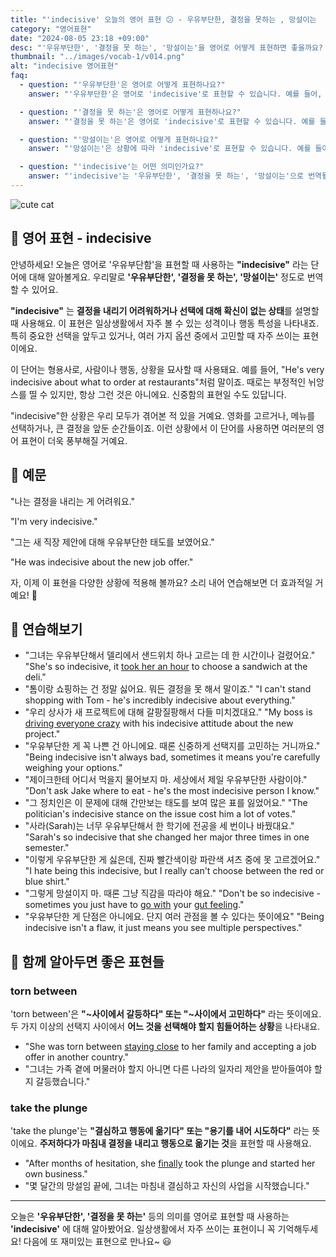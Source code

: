 ```yaml
---
title: "'indecisive' 오늘의 영어 표현 😕 - 우유부단한, 결정을 못하는 , 망설이는  영어로"
category: "영어표현"
date: "2024-08-05 23:18 +09:00"
desc: "'우유부단한', '결정을 못 하는', '망설이는'을 영어로 어떻게 표현하면 좋을까요? '나는 결정을 내리는 게 어려워요', '그는 새 직장 제안에 대해 우유부단한 태도를 보였어요' 등을 영어로 표현하는 법을 배워봅시다. 다양한 예문을 통해서 연습하고 본인의 표현으로 만들어 보세요."
thumbnail: "../images/vocab-1/v014.png"
alt: "indecisive 영어표현"
faq:
  - question: "'우유부단한'은 영어로 어떻게 표현하나요?"
    answer: "'우유부단한'은 영어로 'indecisive'로 표현할 수 있습니다. 예를 들어, 'He's very indecisive about what to order at restaurants'는 '그는 레스토랑에서 주문할 때 매우 우유부단해요'라는 의미입니다."

  - question: "'결정을 못 하는'은 영어로 어떻게 표현하나요?"
    answer: "'결정을 못 하는'은 영어로 'indecisive'로 표현할 수 있습니다. 예를 들어, 'I'm very indecisive about my career path'는 '나는 진로에 대해 결정을 못 하고 있어요'라는 의미입니다."

  - question: "'망설이는'은 영어로 어떻게 표현하나요?"
    answer: "'망설이는'은 상황에 따라 'indecisive'로 표현할 수 있습니다. 예를 들어, 'She's indecisive about accepting the job offer'는 '그녀는 job offer를 받아들일지 망설이고 있어요'라는 의미입니다."

  - question: "'indecisive'는 어떤 의미인가요?"
    answer: "'indecisive'는 '우유부단한', '결정을 못 하는', '망설이는'으로 번역될 수 있습니다. 결정을 내리기 어려워하거나 선택에 대해 확신이 없는 상태를 설명할 때 사용합니다. 예를 들어, 'The manager's indecisive behavior caused confusion in the team'은 '관리자의 우유부단한 행동이 팀에 혼란을 일으켰다'는 의미입니다."
---
```


![cute cat](../images/vocab-1/v014-1.avif)

## 🌟 영어 표현 - indecisive

안녕하세요! 오늘은 영어로 '우유부단함'을 표현할 때 사용하는 **"indecisive"** 라는 단어에 대해 알아볼게요. 우리말로 **'우유부단한', '결정을 못 하는', '망설이는'** 정도로 번역할 수 있어요.

**"indecisive"** 는 **결정을 내리기 어려워하거나 선택에 대해 확신이 없는 상태**를 설명할 때 사용해요. 이 표현은 일상생활에서 자주 볼 수 있는 성격이나 행동 특성을 나타내죠. 특히 중요한 선택을 앞두고 있거나, 여러 가지 옵션 중에서 고민할 때 자주 쓰이는 표현이에요.

이 단어는 형용사로, 사람이나 행동, 상황을 묘사할 때 사용돼요. 예를 들어, "He's very indecisive about what to order at restaurants"처럼 말이죠. 때로는 부정적인 뉘앙스를 띨 수 있지만, 항상 그런 것은 아니에요. 신중함의 표현일 수도 있답니다.

"indecisive"한 상황은 우리 모두가 겪어본 적 있을 거예요. 영화를 고르거나, 메뉴를 선택하거나, 큰 결정을 앞둔 순간들이죠. 이런 상황에서 이 단어를 사용하면 여러분의 영어 표현이 더욱 풍부해질 거예요.

## 📖 예문

"나는 결정을 내리는 게 어려워요."

"I'm very indecisive."

"그는 새 직장 제안에 대해 우유부단한 태도를 보였어요."

"He was indecisive about the new job offer."

자, 이제 이 표현을 다양한 상황에 적용해 볼까요? 소리 내어 연습해보면 더 효과적일 거예요! 🚀

## 💬 연습해보기

<ul data-interactive-list>
  <li data-interactive-item>
    <span data-toggler>"그녀는 우유부단해서 델리에서 샌드위치 하나 고르는 데 한 시간이나 걸렸어요."</span>
    <span data-answer>"She's so indecisive, it <a href="/blog/in-english/010.take-a-while/">took her an hour</a> to choose a sandwich at the deli."</span>
  </li>
  <li data-interactive-item>
    <span data-toggler>"톰이랑 쇼핑하는 건 정말 싫어요. 뭐든 결정을 못 해서 말이죠."</span>
    <span data-answer>"I can't stand shopping with Tom - he's incredibly indecisive about everything."</span>
  </li>
  <li data-interactive-item>
    <span data-toggler>"우리 상사가 새 프로젝트에 대해 갈팡질팡해서 다들 미치겠대요."</span>
    <span data-answer>"My boss is <a href="/blog/in-english/089.drive-someone-crazy/">driving everyone crazy</a> with his indecisive attitude about the new project."</span>
  </li>
  <li data-interactive-item>
    <span data-toggler>"우유부단한 게 꼭 나쁜 건 아니에요. 때론 신중하게 선택지를 고민하는 거니까요."</span>
    <span data-answer>"Being indecisive isn't always bad, sometimes it means you're carefully weighing your options."</span>
  </li>
  <li data-interactive-item>
    <span data-toggler>"제이크한테 어디서 먹을지 물어보지 마. 세상에서 제일 우유부단한 사람이야."</span>
    <span data-answer>"Don't ask Jake where to eat - he's the most indecisive person I know."</span>
  </li>
  <li data-interactive-item>
    <span data-toggler>"그 정치인은 이 문제에 대해 간만보는 태도를 보여 많은 표를 잃었어요."</span>
    <span data-answer>"The politician's indecisive stance on the issue cost him a lot of votes."</span>
  </li>
  <li data-interactive-item>
    <span data-toggler>"사라(Sarah)는 너무 우유부단해서 한 학기에 전공을 세 번이나 바꿨대요."</span>
    <span data-answer>"Sarah's so indecisive that she changed her major three times in one semester."</span>
  </li>
  <li data-interactive-item>
    <span data-toggler>"이렇게 우유부단한 게 싫은데, 진짜 빨간색이랑 파란색 셔츠 중에 못 고르겠어요."</span>
    <span data-answer>"I hate being this indecisive, but I really can't choose between the red or blue shirt."</span>
  </li>
  <li data-interactive-item>
    <span data-toggler>"그렇게 망설이지 마. 때론 그냥 직감을 따라야 해요."</span>
    <span data-answer>"Don't be so indecisive - sometimes you just have to <a href="/blog/vocab-1/021.go-with/">go with</a> your <a href="/blog/in-english/235.gut-feeling/">gut feeling</a>."</span>
  </li>
  <li data-interactive-item>
    <span data-toggler>"우유부단한 게 단점은 아니에요. 단지 여러 관점을 볼 수 있다는 뜻이에요"</span>
    <span data-answer>"Being indecisive isn't a flaw, it just means you see multiple perspectives."</span>
  </li>
</ul>

## 🤝 함께 알아두면 좋은 표현들

### torn between

'torn between'은 **"~사이에서 갈등하다" 또는 "~사이에서 고민하다"** 라는 뜻이에요. 두 가지 이상의 선택지 사이에서 **어느 것을 선택해야 할지 힘들어하는 상황**을 나타내요.

- "She was torn between [staying close](/blog/in-english/119.stay/) to her family and accepting a job offer in another country."
- "그녀는 가족 곁에 머물러야 할지 아니면 다른 나라의 일자리 제안을 받아들여야 할지 갈등했습니다."

### take the plunge

'take the plunge'는 **"결심하고 행동에 옮기다" 또는 "용기를 내어 시도하다"** 라는 뜻이에요. **주저하다가 마침내 결정을 내리고 행동으로 옮기는 것**을 표현할 때 사용해요.

- "After months of hesitation, she [finally](/blog/in-english/182.finally/) took the plunge and started her own business."
- "몇 달간의 망설임 끝에, 그녀는 마침내 결심하고 자신의 사업을 시작했습니다."

---

오늘은 **'우유부단한', '결정을 못 하는'** 등의 의미를 영어로 표현할 때 사용하는 **'indecisive'** 에 대해 알아봤어요. 일상생활에서 자주 쓰이는 표현이니 꼭 기억해두세요! 다음에 또 재미있는 표현으로 만나요~ 😃
